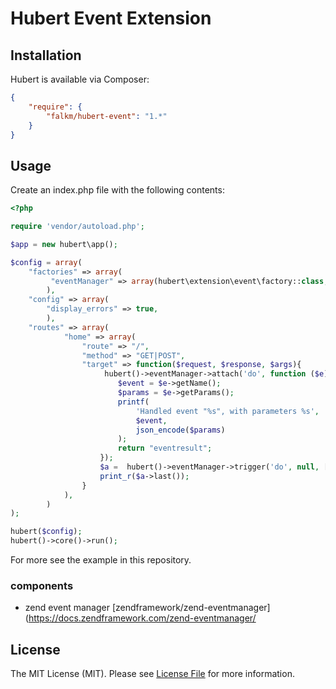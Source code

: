 Hubert Event Extension
======

## Installation

Hubert is available via Composer:

```json
{
    "require": {
        "falkm/hubert-event": "1.*"
    }
}
```

## Usage

Create an index.php file with the following contents:

```php
<?php

require 'vendor/autoload.php';

$app = new hubert\app();

$config = array(
    "factories" => array(
         "eventManager" => array(hubert\extension\event\factory::class, 'get')
        ),
    "config" => array(
        "display_errors" => true,
        ),
    "routes" => array(
            "home" => array(
                "route" => "/", 
                "method" => "GET|POST", 
                "target" => function($request, $response, $args){
                     hubert()->eventManager->attach('do', function ($e) {
                        $event = $e->getName();
                        $params = $e->getParams();
                        printf(
                            'Handled event "%s", with parameters %s',
                            $event,
                            json_encode($params)
                        );
                        return "eventresult";
                    });
                    $a =  hubert()->eventManager->trigger('do', null, ["test" => 2]);
                    print_r($a->last());
                }
            ),
        )
);

hubert($config);
hubert()->core()->run();
```

For more see the example in this repository.

### components

- zend event manager [zendframework/zend-eventmanager](https://docs.zendframework.com/zend-eventmanager/

## License

The MIT License (MIT). Please see [License File](https://github.com/falkmueller/hubert/blob/master/LICENSE) for more information.
